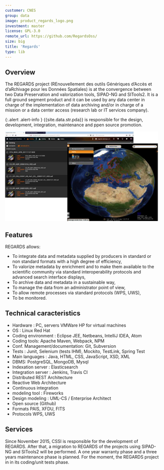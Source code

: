 ```yaml
---
customer: CNES
group: data
image: product_regards_logo.png
investment: master
license: GPL-3.0
remote_url: https://github.com/RegardsOss/
size: big
title: 'Regards'
type: lib
---
```



Overview
--------

The REGARDS project (REnouvellement des outils Génériques d’Accès et d’aRchivage pour les Données Spatiales) is at the convergence between two Data Preservation and valorization tools, SIPAD-NG and SITools2. It is a full ground segment product and it can be used by any data center in charge of the implementation of data archiving and/or in charge of a mission or a data center access (research lab or IT services company).

{:.alert .alert-info  }
{{site.data.str.pda}} is responsible for the design, development, integration, maintenance and ppen source promotion.

<img src="product_regards_screen.png" width="500">

Features
--------

REGARDS allows:
* To integrate data and metadata supplied by producers in standard or non standard formats with a high degree of efficiency,
* To valorize metadata by enrichment and to make them available to the scientific community via standard interoperability protocols and advanced search interface displays,
* To archive data and metadata in a sustainable way,
* To manage the data from an administrator point of view,
* To allow remote processes via standard protocols (WPS, UWS),
* To be monitored.

Technical caracteristics
------------------------

* Hardware : PC, servers VMWare HP for virtual machines
* OS : Linux Red Hat
* Coding environment : Eclipse JEE, Netbeans, IntelliJ IDEA, Atom
* Coding tools: Apache Maven, Webpack, NPM
* Conf. Management/documentation: Git, Subversion
* Tests : Junit, Selenium (tests IHM), Mockito, TestLink, Spring Test
* Main languages : Java, HTML, CSS, JavaScript, XSD, XML
* DBMS: PostgreSQL, MongoDB, Mysql
* Indexation server : Elasticsearch
* Integration server : Jenkins, Travis CI
* Distributed REST Architecture
* Reactive Web Architecture
* Continuous integration
* modeling tool : Fireworks
* Design modeling : UML-CS / Enterprise Architect
* Open source (Github)
* Formats PAIS, XFDU, FITS
* Protocols WPS, UWS

Services 
--------

Since November 2015, CSSI is responsible for the development of REGARDS. After that, a migration to REGARDS of the projects using SIPAD-NG and SITools2 will be performed. A one year warranty phase and a three years maintenance phase is planned. 
For the moment, the REGARDS project in in its coding/unit tests phase.

